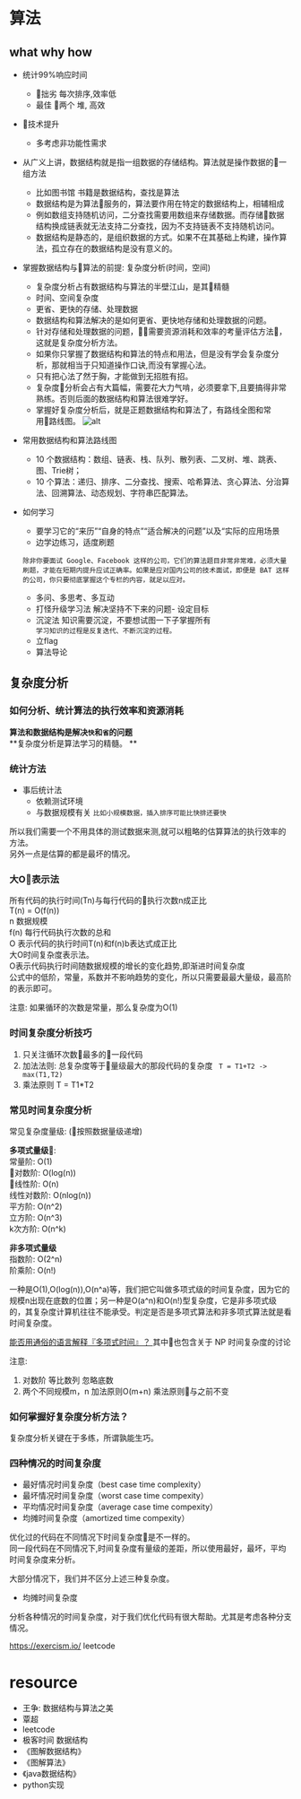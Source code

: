 # 算法
## what why how
- 统计99%响应时间
    -  拙劣 每次排序,效率低   
    -  最佳 两个 堆, 高效

- 技术提升 
    - 多考虑非功能性需求   

- 从广义上讲，数据结构就是指一组数据的存储结构。算法就是操作数据的一组方法
    - 比如图书馆 书籍是数据结构，查找是算法
    - 数据结构是为算法服务的，算法要作用在特定的数据结构上，相辅相成
    - 例如数组支持随机访问，二分查找需要用数组来存储数据。而存储数据结构换成链表就无法支持二分查找，因为不支持链表不支持随机访问。
    - 数据结构是静态的，是组织数据的方式。如果不在其基础上构建，操作算法，孤立存在的数据结构是没有意义的。

- 掌握数据结构与算法的前提: 复杂度分析(时间，空间) 
    - 复杂度分析占有数据结构与算法的半壁江山，是其精髓 
    - 时间、空间复杂度
    - 更省、更快的存储、处理数据
    - 数据结构和算法解决的是如何更省、更快地存储和处理数据的问题。
    - 针对存储和处理数据的问题，需要资源消耗和效率的考量评估方法，这就是复杂度分析方法。
    - 如果你只掌握了数据结构和算法的特点和用法，但是没有学会复杂度分析，那就相当于只知道操作口诀,而没有掌握心法。
    - 只有把心法了然于胸，才能做到无招胜有招。
    - 复杂度分析会占有大篇幅，需要花大力气啃，必须要拿下,且要搞得非常熟练。否则后面的数据结构和算法很难学好。
    - 掌握好复杂度分析后，就是正题数据结构和算法了，有路线全图和常用路线图。
    ![alt](https://static001.geekbang.org/resource/image/91/a7/913e0ababe43a2d57267df5c5f0832a7.jpg)
- 常用数据结构和算法路线图
    - 10 个数据结构：数组、链表、栈、队列、散列表、二叉树、堆、跳表、图、Trie树；
    - 10 个算法：递归、排序、二分查找、搜索、哈希算法、贪心算法、分治算法、回溯算法、动态规划、字符串匹配算法。

- 如何学习
    - 要学习它的“来历”“自身的特点”“适合解决的问题”以及“实际的应用场景
    - 边学边练习，适度刷题
    ```
    除非你要面试 Google、Facebook 这样的公司，它们的算法题目非常非常难，必须大量刷题，才能在短期内提升应试正确率。如果是应对国内公司的技术面试，即便是 BAT 这样的公司，你只要彻底掌握这个专栏的内容，就足以应对。
    ```
    - 多问、多思考、多互动
    - 打怪升级学习法 解决坚持不下来的问题- 设定目标
    - 沉淀法 知识需要沉淀，不要想试图一下子掌握所有   
    `学习知识的过程是反复迭代、不断沉淀的过程。`
    - 立flag
    - 算法导论

## 复杂度分析
### 如何分析、统计算法的执行效率和资源消耗

**算法和数据结构是解决`快`和`省`的问题**  
**复杂度分析是算法学习的精髓。  **

### 统计方法
 - 事后统计法
    - 依赖测试环境
    - 与数据规模有关 
    `比如小规模数据，插入排序可能比快排还要快` 
  
  所以我们需要一个不用具体的测试数据来测,就可以粗略的估算算法的执行效率的方法。  
  另外一点是估算的都是最坏的情况。

### 大O表示法
  所有代码的执行时间(Tn)与每行代码的执行次数n成正比  
  T(n) = O(f(n))  
  n 数据规模  
  f(n) 每行代码执行次数的总和  
  O 表示代码的执行时间T(n)和f(n)b表达式成正比    
  大O时间复杂度表示法。  
  O表示代码执行时间随数据规模的增长的变化趋势,即渐进时间复杂度    
  公式中的低阶，常量，系数并不影响趋势的变化，所以只需要最最大量级，最高阶的表示即可。  

注意: 如果循环的次数是常量，那么复杂度为O(1)
  ### 时间复杂度分析技巧
  1. 只关注循环次数最多的一段代码
  2. 加法法则: 总复杂度等于量级最大的那段代码的复杂度
    ` 
    T = T1+T2 -> max(T1,T2)
   `
  3. 乘法原则
   T = T1*T2

### 常见时间复杂度分析
常见复杂度量级:  (按照数据量级递增)  

**多项式量级**:  
常量阶:  O(1)  
对数阶:  O(log(n))  
线性阶:  O(n)  
线性对数阶: O(nlog(n))  
平方阶: O(n^2)  
立方阶: O(n^3)  
k次方阶: O(n^k)  

**非多项式量级**  
指数阶: O(2^n)  
阶乘阶: O(n!)  

一种是O(1),O(log(n)),O(n^a)等，我们把它叫做多项式级的时间复杂度，因为它的规模n出现在底数的位置；另一种是O(a^n)和O(n!)型复杂度，它是非多项式级的，其复杂度计算机往往不能承受。判定是否是多项式算法和非多项式算法就是看时间复杂度。

[能否用通俗的语言解释『多项式时间』？
](https://www.zhihu.com/question/24653072)  其中也包含关于 NP 时间复杂度的讨论

注意:  
1. 对数阶 等比数列   忽略底数
2. 两个不同规模m，n 加法原则O(m+n) 乘法原则与之前不变   
### 如何掌握好复杂度分析方法？
复杂度分析关键在于多练，所谓孰能生巧。
### 四种情况的时间复杂度

- 最好情况时间复杂度（best case time complexity） 
- 最坏情况时间复杂度（worst case time compexity）
- 平均情况时间复杂度（average case time compexity）
- 均摊时间复杂度（amortized time compexity）

优化过的代码在不同情况下时间复杂度是不一样的。  
同一段代码在不同情况下,时间复杂度有量级的差距，所以使用最好，最坏，平均时间复杂度来分析。  

大部分情况下，我们并不区分上述三种复杂度。    

- 均摊时间复杂度

分析各种情况的时间复杂度，对于我们优化代码有很大帮助。尤其是考虑各种分支情况。   






https://exercism.io/ 
leetcode 















































### 




# resource
- 王争: 数据结构与算法之美
- 覃超 
- leetcode 
- 极客时间 数据结构
- 《图解数据结构》
- 《图解算法》
- 《java数据结构》
- python实现